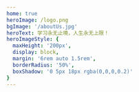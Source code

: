 ```yaml
---
home: true
heroImage: /logo.png
bgImage: '/aboutUs.jpg'
heroText: 学习永无止境，人生永无上限！
heroImageStyle: {
  maxHeight: '200px',
  display: block,
  margin: '6rem auto 1.5rem',
  borderRadius: '50%',
  boxShadow: '0 5px 18px rgba(0,0,0,0.2)'
}
---
```

